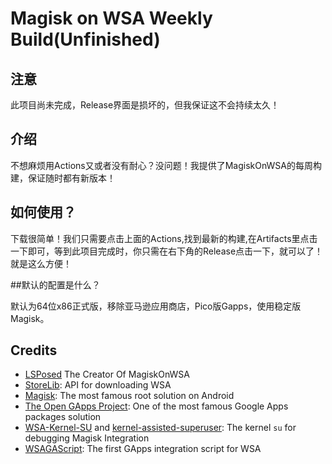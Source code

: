 # Magisk on WSA Weekly Build(Unfinished)

## 注意

此项目尚未完成，Release界面是损坏的，但我保证这不会持续太久！

## 介绍

不想麻烦用Actions又或者没有耐心？没问题！我提供了MagiskOnWSA的每周构建，保证随时都有新版本！

## 如何使用？

下载很简单！我们只需要点击上面的Actions,找到最新的构建,在Artifacts里点击一下即可，等到此项目完成时，你只需在右下角的Release点击一下，就可以了！就是这么方便！

##默认的配置是什么？

默认为64位x86正式版，移除亚马逊应用商店，Pico版Gapps，使用稳定版Magisk。

## Credits

- [LSPosed](https://github.com/LSPosed/) The Creator Of MagiskOnWSA
- [StoreLib](https://github.com/StoreDev/StoreLib): API for downloading WSA
- [Magisk](https://github.com/topjohnwu/Magisk): The most famous root solution on Android
- [The Open GApps Project](https://opengapps.org): One of the most famous Google Apps packages solution
- [WSA-Kernel-SU](https://github.com/LSPosed/WSA-Kernel-SU) and [kernel-assisted-superuser](https://git.zx2c4.com/kernel-assisted-superuser/): The kernel `su` for debugging Magisk Integration
- [WSAGAScript](https://github.com/ADeltaX/WSAGAScript): The first GApps integration script for WSA
